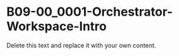 

# B09-00_0001-Orchestrator-Workspace-Intro

Delete this text and replace it with your own content.
